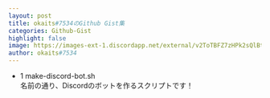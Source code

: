 ```yaml
---
layout: post
title: okaits#7534のGithub Gist集
categories: Github-Gist
highlight: false
image: https://images-ext-1.discordapp.net/external/v2ToTBFZ7zHPk2sQlBt80EaH2hhwBfD3Zdf1J_uxMxs/https/github.githubassets.com/images/modules/gists/gist-og-image.png
author: okaits#7534
---
```


   <!-- EthereumAds -->
   <div id="EthereumAds-linuxcodevblog"></div>
   <script src="https://ethereumads.com/adviewer.js">
   </script>
   <script>
       EthereumAds.initAdSlot({
           acceptedCurrencies: ["ALL"], // option ALL for all whitelisted tokens, ETH for Ethereum, DAI for DAI Stablecoin
           //validatorEndpoint:"", // optional custom validator
           mediaType: "image_320x50",
           fallback: "default", // default, none, custom url
           slot: "linuxcodevblog",
           address: "0xd404f198c4f580727eb11cd69b581d5f10c7efd9",
           platform: "",
           affiliate: "",
           keywords:"", //comma separatedy
           adult: false,
           version: "1.00"
       });
       /*
        for responsive ads add and adjust this according to your needs:
        responsive: [
            { mediaType: "image_728x90", minWidth: 728 },
            { mediaType: "image_300x600" }
        ],
       */
   </script>
   <!-- /EthereumAds -->  
<ul>
  <li>1 make-discord-bot.sh<br>名前の通り、Discordのボットを作るスクリプトです！<br><script src="https://gist.github.com/okaits/bfbf92846e72d2c3a1588b661ed1ab0a.js"></script></li>
</ul>
